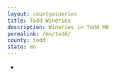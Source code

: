 ```yaml
---
layout: countywineries
title: Todd Wineries
description: Wineries in Todd MN
permalink: /mn/todd/
county: todd
state: mn
---
```

-
